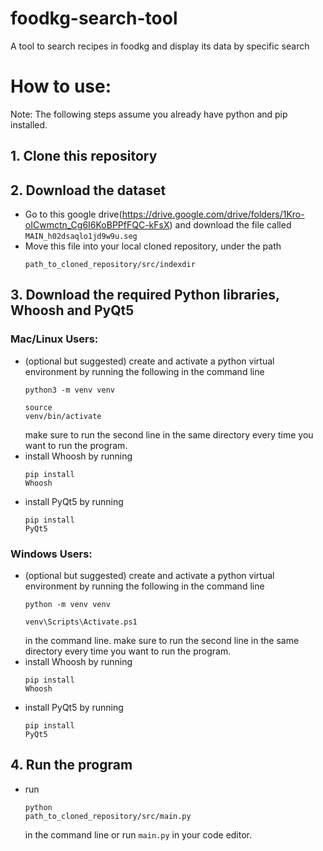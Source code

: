# foodkg-search-tool
A tool to search recipes in foodkg and display its data by specific search

# How to use:
Note: The following steps assume you already have python and pip installed.

## 1. Clone this repository

## 2. Download the dataset
- Go to this google drive(https://drive.google.com/drive/folders/1Kro-oICwmctn_Cg6I6KoBPPfFQC-kFsX) and download the file called <code>MAIN_h02dsaqlo1jd9w9u.seg</code>
- Move this file into your local cloned repository, under the path <pre><code>path_to_cloned_repository/src/indexdir</code></pre>

## 3. Download the required Python libraries, Whoosh and PyQt5

### Mac/Linux Users:
- (optional but suggested) create and activate a python virtual environment by running the following in the command line <pre><code>python3 -m venv venv</code></pre> <pre><code>source venv/bin/activate</code></pre> make sure to run the second line in the same directory every time you want to run the program.
- install Whoosh by running <pre><code>pip install Whoosh</code></pre>
- install PyQt5 by running <pre><code>pip install PyQt5</code></pre>

### Windows Users:
- (optional but suggested) create and activate a python virtual environment by running the following in the command line<pre><code>python -m venv venv</code></pre> <pre><code>venv\Scripts\Activate.ps1</code></pre> in the command line. make sure to run the second line in the same directory every time you want to run the program. 
- install Whoosh by running <pre><code>pip install Whoosh</code></pre>
- install PyQt5 by running <pre><code>pip install PyQt5</code></pre>

## 4. Run the program
- run <pre><code>python path_to_cloned_repository/src/main.py</code></pre> in the command line or run <code>main.py</code> in your code editor.


